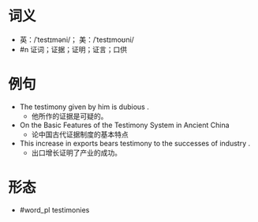 # 词义
- 英：/ˈtestɪməni/； 美：/ˈtestɪmoʊni/
- #n 证词；证据；证明；证言；口供
# 例句
- The testimony given by him is dubious .
	- 他所作的证据是可疑的。
- On the Basic Features of the Testimony System in Ancient China
	- 论中国古代证据制度的基本特点
- This increase in exports bears testimony to the successes of industry .
	- 出口增长证明了产业的成功。
# 形态
- #word_pl testimonies
